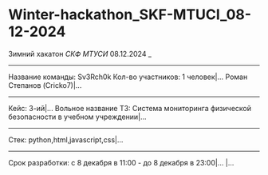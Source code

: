 # Winter-hackathon_SKF-MTUCI_08-12-2024
Зимний хакатон _СКФ МТУСИ_ 08.12.2024 _
________
Название команды: Sv3Rch0k
Кол-во участников: 1 человек|...
Роман Степанов (Cricko7)|...
________
Кейс: 3-ий|...
Вольное название ТЗ: Система мониторинга физической безопасности в учебном учреждении|...
________
Стек: python,html,javascript,css|...
________
Срок разработки: с 8 декабря в 11:00 - до 8 декабря в 23:00|...
|...